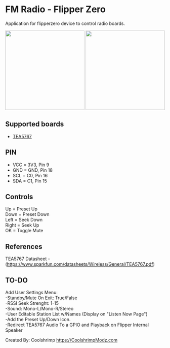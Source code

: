 # FM Radio - Flipper Zero
Application for flipperzero device to control radio boards.

<img src="https://github.com/coolshrimp/flipperzero-firmware-wPlugins/blob/420/applications/external/fm_radio/images/Screenshot1.png" width="250">
<img src="https://github.com/coolshrimp/flipperzero-firmware-wPlugins/blob/420/applications/external/fm_radio/images/Screenshot2.png" width="250">

## Supported boards
* [TEA5767](https://www.sparkfun.com/datasheets/Wireless/General/TEA5767.pdf)

## PIN
 - VCC = 3V3, Pin 9
 - GND = GND, Pin 18
 - SCL = C0, Pin 16
 - SDA = C1, Pin 15

## Controls
Up = Preset Up<br>
Down = Preset Down<br>
Left = Seek Down<br>
Right = Seek Up<br>
OK = Toggle Mute

## References
TEA5767 Datasheet - (https://www.sparkfun.com/datasheets/Wireless/General/TEA5767.pdf)


## TO-DO
Add User Settings Menu: <br>
-Standby/Mute On Exit: True/False<br>
-RSSI Seek Strenght: 1-15<br>
-Sound: Mono-L/Mono-R/Stereo<br>
-User Editable Station List w/Names (Display on "Listen Now Page")<br>
-Add the Preset Up/Down Icon.<br>
-Redirect TEA5767 Audio To a GPIO and Playback on Flipper Internal Speaker


Created By: Coolshrimp
https://CoolshrimpModz.com